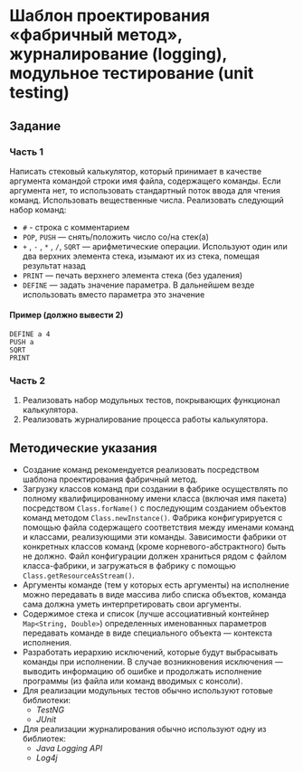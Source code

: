 # Шаблон проектирования «фабричный метод», журналирование (logging), модульное тестирование (unit testing)

## Задание

### Часть 1

Написать стековый калькулятор, который принимает в качестве аргумента командой строки имя файла, содержащего команды. Если аргумента нет, то использовать стандартный поток ввода для чтения команд. Использовать вещественные числа.
Реализовать следующий набор команд:

* `#` - строка с комментарием
* `POP`, `PUSH` — снять/положить число со/на стек(а)
* `+` , `-` , `*` , `/`, `SQRT` — арифметические операции. Используют один или два верхних элемента стека, изымают их из стека, помещая результат назад
* `PRINT` — печать верхнего элемента стека (без удаления)
* `DEFINE` — задать значение параметра. В дальнейшем везде использовать вместо параметра это значение

#### Пример (должно вывести 2)

```
DEFINE a 4
PUSH a
SQRT
PRINT
```

### Часть 2

1. Реализовать набор модульных тестов, покрывающих функционал калькулятора.
2. Реализовать журналирование процесса работы калькулятора.

## Методические указания

* Создание команд рекомендуется реализовать посредством шаблона проектирования фабричный метод.
* Загрузку классов команд при создании в фабрике осуществлять по полному квалифицированному имени класса (включая имя пакета) посредством `Class.forName()` с последующим созданием объектов команд методом `Class.newInstance()`. Фабрика конфигурируется с помощью файла содержащего соответствия между именами команд и классами, реализующими эти команды. Зависимости фабрики от конкретных классов команд (кроме корневого-абстрактного) быть не должно. Файл конфигурации должен храниться рядом с файлом класса-фабрики, и загружаться в фабрику с помощью `Class.getResourceAsStream()`.
* Аргументы команде (тем у которых есть аргументы) на исполнение можно передавать в виде массива либо списка объектов, команда сама должна уметь интерпретировать свои аргументы.
* Содержимое стека и список (лучше ассоциативный контейнер `Map<String, Double>`) определенных именованных параметров передавать команде в виде специального объекта — контекста исполнения.
* Разработать иерархию исключений, которые будут выбрасывать команды при исполнении. В случае возникновения исключения — выводить информацию об ошибке и продолжать исполнение программы (из файла или команд вводимых с консоли).
* Для реализации модульных тестов обычно используют готовые библиотеки:
    * *TestNG*
    * *JUnit*
* Для реализации журналирования обычно используют одну из библиотек:
    * *Java Logging API*
    * *Log4j*
